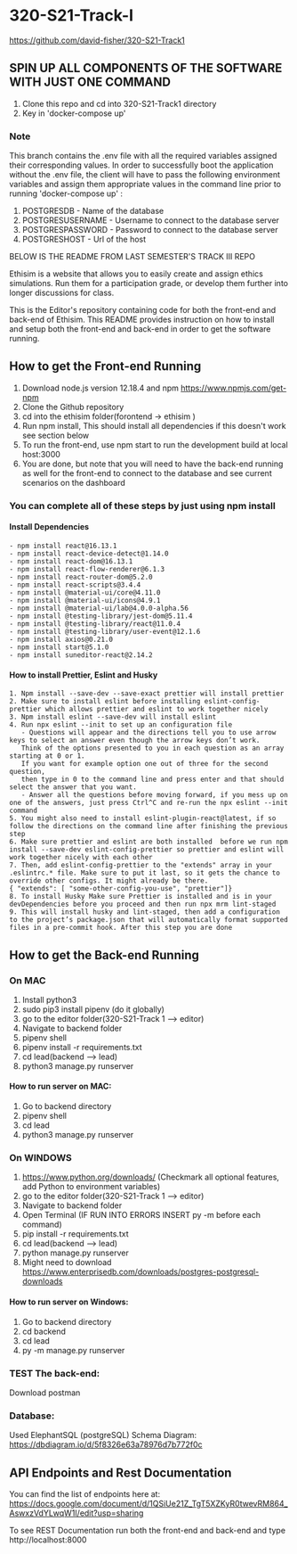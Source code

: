 # 320-S21-Track-I
https://github.com/david-fisher/320-S21-Track1

## SPIN UP ALL COMPONENTS OF THE SOFTWARE WITH JUST ONE COMMAND

1. Clone this repo and cd into 320-S21-Track1 directory
2. Key in 'docker-compose up'

### Note

This branch contains the .env file with all the required variables assigned their corresponding values. 
In order to successfully boot the application without the .env file, the client will have to pass the 
following environment variables and assign them appropriate values in the command line prior to running
'docker-compose up' :

1. POSTGRESDB - Name of the database
2. POSTGRESUSERNAME - Username to connect to the database server
3. POSTGRESPASSWORD - Password to connect to the database server
4. POSTGRESHOST - Url of the host

BELOW IS THE README FROM LAST SEMESTER'S TRACK III REPO

Ethisim is a website that allows you to easily create and assign ethics
simulations. Run them for a participation grade, or
develop them further into longer discussions for class.

This is the Editor's repository containing code for both the front-end and back-end of Ethisim. This README provides instruction on how to install and setup both the front-end and back-end in order to get the software running.

## How to get the Front-end Running
1. Download node.js version 12.18.4 and npm https://www.npmjs.com/get-npm
2. Clone the Github repository
3. cd into the ethisim folder(forontend -> ethisim )
4. Run npm install, This should install all dependencies if this doesn't work see section below
5. To run the front-end, use npm start to run the development build at local host:3000
6. You are done, but note that you will need to have the back-end running as well for the front-end to connect to the database and see current scenarios on the dashboard

### You can complete all of these steps by just using npm install
#### Install Dependencies
    - npm install react@16.13.1
    - npm install react-device-detect@1.14.0
    - npm install react-dom@16.13.1
    - npm install react-flow-renderer@6.1.3
    - npm install react-router-dom@5.2.0
    - npm install react-scripts@3.4.4
    - npm install @material-ui/core@4.11.0
    - npm install @material-ui/icons@4.9.1
    - npm install @material-ui/lab@4.0.0-alpha.56
    - npm install @testing-library/jest-dom@5.11.4
    - npm install @testing-library/react@11.0.4
    - npm install @testing-library/user-event@12.1.6
    - npm install axios@0.21.0
    - npm install start@5.1.0
    - npm install suneditor-react@2.14.2

#### How to install Prettier, Eslint and Husky
    1. Npm install --save-dev --save-exact prettier will install prettier
    2. Make sure to install eslint before installing eslint-config-prettier which allows prettier and eslint to work together nicely
    3. Npm install eslint --save-dev will install eslint
    4. Run npx eslint --init to set up an configuration file
       - Questions will appear and the directions tell you to use arrow keys to select an answer even though the arrow keys don’t work.
       Think of the options presented to you in each question as an array starting at 0 or 1.
       If you want for example option one out of three for the second question,
       then type in 0 to the command line and press enter and that should select the answer that you want.
       - Answer all the questions before moving forward, if you mess up on one of the answers, just press Ctrl^C and re-run the npx eslint --init command
    5. You might also need to install eslint-plugin-react@latest, if so follow the directions on the command line after finishing the previous step
    6. Make sure prettier and eslint are both installed  before we run npm install --save-dev eslint-config-prettier so prettier and eslint will work together nicely with each other
    7. Then, add eslint-config-prettier to the "extends" array in your .eslintrc.* file. Make sure to put it last, so it gets the chance to override other configs. It might already be there.
    { "extends": [ "some-other-config-you-use", "prettier"]}
    8. To install Husky Make sure Prettier is installed and is in your devDependencies before you proceed and then run npx mrm lint-staged
    9. This will install husky and lint-staged, then add a configuration to the project’s package.json that will automatically format supported files in a pre-commit hook. After this step you are done


## How to get the Back-end Running
### On MAC
1. Install python3
2. sudo pip3 install pipenv (do it globally)
3. go to the editor folder(320-S21-Track 1 --> editor)
4. Navigate to backend folder
5. pipenv shell
6. pipenv install -r requirements.txt
7. cd lead(backend --> lead)
8. python3 manage.py runserver


#### How to run server on MAC:
1. Go to backend directory
2. pipenv shell
3. cd lead
4. python3 manage.py runserver

### On WINDOWS
1. https://www.python.org/downloads/ (Checkmark all optional features, add Python to environment variables)
2. go to the editor folder(320-S21-Track 1 --> editor)
3. Navigate to backend folder
4. Open Terminal (IF RUN INTO ERRORS INSERT py -m before each command)
5. pip install -r requirements.txt
6. cd lead(backend --> lead)
7. python manage.py runserver
8. Might need to download https://www.enterprisedb.com/downloads/postgres-postgresql-downloads

#### How to run server on Windows:
1. Go to backend directory
2. cd backend
3. cd lead
4. py -m manage.py runserver

### TEST The back-end:
Download postman

### Database:
Used ElephantSQL (postgreSQL)
Schema Diagram: https://dbdiagram.io/d/5f8326e63a78976d7b772f0c


## API Endpoints and Rest Documentation
You can find the list of endpoints here at:
https://docs.google.com/document/d/1QSiUe21Z_TgT5XZKyR0twevRM864_AswxzVdYLwqW1I/edit?usp=sharing

To see REST Documentation run both the front-end and back-end and type http://localhost:8000
